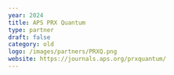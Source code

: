 ```yaml
---
year: 2024
title: APS PRX Quantum
type: partner
draft: false
category: old
logo: /images/partners/PRXQ.png
website: https://journals.aps.org/prxquantum/
---
```

